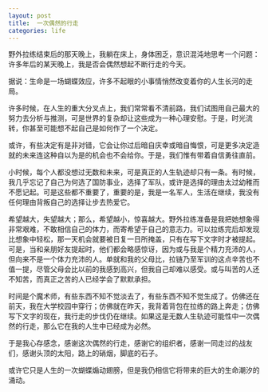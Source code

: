```yaml
---
layout: post
title:  一次偶然的行走
categories: life
---
```


野外拉练结束后的那天晚上，我躺在床上，身体困乏，意识混沌地思考一个问题：许多年后的某天晚上，我是否会偶然想起不断行走的今天。

据说：生命是一场蝴蝶效应，许多不起眼的小事情悄然改变着你的人生长河的走局。

许多时候，在人生的重大分叉点上，我们常常看不清前路，我们试图用自己最大的努力去分析与推测，可是世界的复杂却让这些成为一种心理安慰。于是，时光流转，你甚至可能想不起自己是如何作了一个决定。

或许，有些决定有是非对错，它会让你过后暗自庆幸或暗自悔恨，可是更多决定造就的未来连这种自以为是的机会也不会给你。于是，我们惟有带着自信勇往直前。

小时候，每个人都没想过无数和未来，可是真正的人生轨迹却只有一条。有时候，我几乎忘记了自己为何选了国防事业，选择了军队，或许是选择的理由太过幼稚而不愿记起。可是这些都不重要了，重要的是，我是一名军人，生活在继续，我没有任何理由背叛自己的选择让步去热爱它。

希望越大，失望越大；那么，希望越小，惊喜越大。野外拉练准备是我把她想象得非常艰难，不敢相信自己的体力，而寄希望于自己的意志力。可以拉练完后却发现比想象中轻松，那一天机会就要被日复一日所掩盖，只有在写下文字时才被提起。可是，当和亲朋好友提起时，他们都会略感惊讶，因为或与我是个精力充沛的人，但向来不是一个体力充沛的人。单就和我的父母比，拉链乃至军训的这点辛苦也不值一提，尽管父母会比以前的我感到高兴，但我自己却难以感受。或与叫苦的人还不知苦，而真正之苦的人已经学会了默默承担。

时间是个魔术师，有些东西不知不觉淡去了，有些东西不知不觉生成了。仿佛还在前天，我在大学校园中穿行；仿佛就在昨天，我背着背包在拉练的路上奔走；仿佛写下文字的现在，我行走的步伐仍在继续。如果这是无数人生轨迹可能性中一次偶然的行走，那么它在我的人生中已经成为必然。

于是我心存感念，感谢这次偶然的行走，感谢它的组织者，感谢一同走过的战友们，感谢头顶的太阳，路上的硝烟，脚底的石子。

或许它只是人生的一次蝴蝶煽动翅膀，但是我仍相信它将带来的巨大的生命潮汐的涌动。